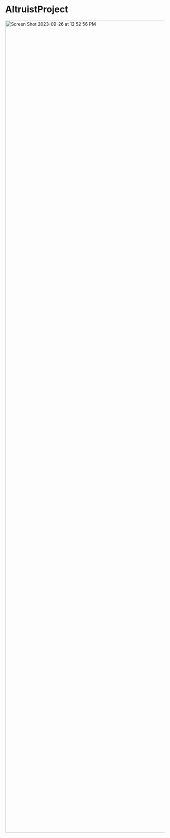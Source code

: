 # AltruistProject
<img width="2557" alt="Screen Shot 2023-09-26 at 12 52 56 PM" src="https://github.com/michaelkm03/AltruistProject/assets/11356163/0af5f513-555d-4f82-b5ee-5c795c853351">
